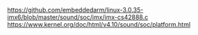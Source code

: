 https://github.com/embeddedarm/linux-3.0.35-imx6/blob/master/sound/soc/imx/imx-cs42888.c
https://www.kernel.org/doc/html/v4.10/sound/soc/platform.html
